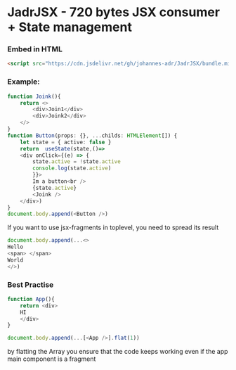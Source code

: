 # JadrJSX - 720 bytes JSX consumer + State management

### Embed in HTML
```html
<script src="https://cdn.jsdelivr.net/gh/johannes-adr/JadrJSX/bundle.min.js"></script>
```

### Example:
```typescript
function Joink(){
    return <>
        <div>Join1</div>
        <div>Joink2</div>
    </>
}
function Button(props: {}, ...childs: HTMLElement[]) {
    let state = { active: false }
    return  useState(state,()=>
    <div onClick={(e) => {
        state.active = !state.active
        console.log(state.active)
        }}>
        Im a button<br />
        {state.active}
        <Joink />
    </div>)
}
document.body.append(<Button />)
```

If you want to use jsx-fragments in toplevel, you need to spread its result
```typescript
document.body.append(...<>
Hello
<span> </span>
World
</>)
```

### Best Practise
```typescript
function App(){
    return <div>
    HI
    </div>
}

document.body.append(...[<App />].flat(1))
```
by flatting the Array you ensure that the code keeps working even if the app main component is a fragment

